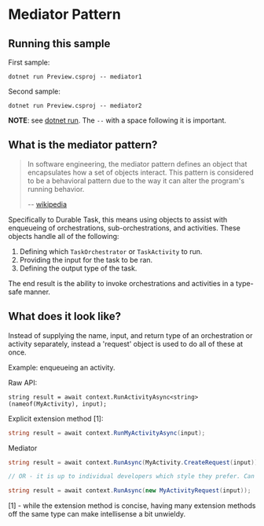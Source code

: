 # Mediator Pattern

## Running this sample

First sample:
``` cli
dotnet run Preview.csproj -- mediator1
```

Second sample:
``` cli
dotnet run Preview.csproj -- mediator2
```

**NOTE**: see [dotnet run](https://learn.microsoft.com/dotnet/core/tools/dotnet-run). The `--` with a space following it is important.

## What is the mediator pattern?

> In software engineering, the mediator pattern defines an object that encapsulates how a set of objects interact. This pattern is considered to be a behavioral pattern due to the way it can alter the program's running behavior.
>
> -- [wikipedia](https://en.wikipedia.org/wiki/Mediator_pattern)

Specifically to Durable Task, this means using objects to assist with enqueueing of orchestrations, sub-orchestrations, and activities. These objects handle all of the following:

1. Defining which `TaskOrchestrator` or `TaskActivity` to run.
2. Providing the input for the task to be ran.
3. Defining the output type of the task.

The end result is the ability to invoke orchestrations and activities in a type-safe manner.

## What does it look like?

Instead of supplying the name, input, and return type of an orchestration or activity separately, instead a 'request' object is used to do all of these at once.

Example: enqueueing an activity.

Raw API:
``` CSharp
string result = await context.RunActivityAsync<string>(nameof(MyActivity), input);
```

Explicit extension method [1]:
``` csharp
string result = await context.RunMyActivityAsync(input);
```

Mediator
``` csharp
string result = await context.RunAsync(MyActivity.CreateRequest(input));

// OR - it is up to individual developers which style they prefer. Can also be mixed and matched as seen fit.

string result = await context.RunAsync(new MyActivityRequest(input));
```

[1] - while the extension method is concise, having many extension methods off the same type can make intellisense a bit unwieldy.
